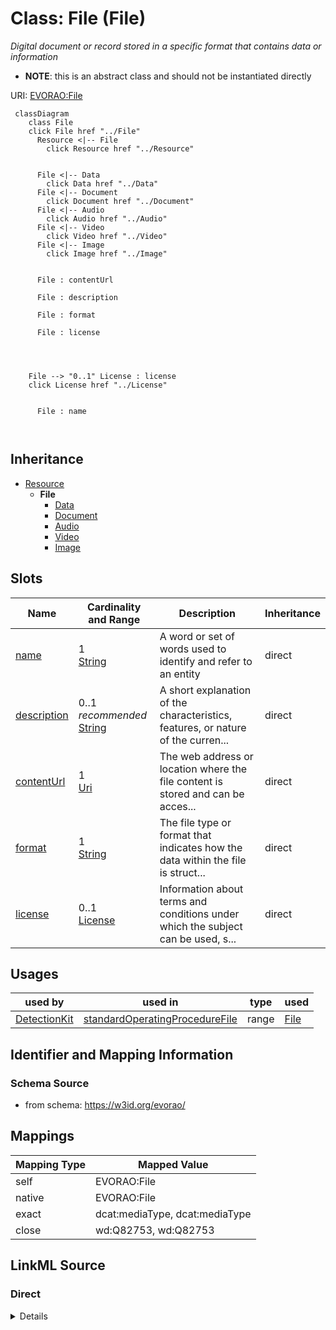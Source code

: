 

# Class: File (File) 


_Digital document or record stored in a specific format that contains data or information_




* __NOTE__: this is an abstract class and should not be instantiated directly


URI: [EVORAO:File](https://w3id.org/evorao/File)






```mermaid
 classDiagram
    class File
    click File href "../File"
      Resource <|-- File
        click Resource href "../Resource"
      

      File <|-- Data
        click Data href "../Data"
      File <|-- Document
        click Document href "../Document"
      File <|-- Audio
        click Audio href "../Audio"
      File <|-- Video
        click Video href "../Video"
      File <|-- Image
        click Image href "../Image"
      
      
      File : contentUrl
        
      File : description
        
      File : format
        
      File : license
        
          
    
    
    File --> "0..1" License : license
    click License href "../License"

        
      File : name
        
      
```





## Inheritance
* [Resource](Resource.md)
    * **File**
        * [Data](Data.md)
        * [Document](Document.md)
        * [Audio](Audio.md)
        * [Video](Video.md)
        * [Image](Image.md)



## Slots

| Name | Cardinality and Range | Description | Inheritance |
| ---  | --- | --- | --- |
| [name](name.md) | 1 <br/> [String](String.md) | A word or set of words used to identify and refer to an entity | direct |
| [description](description.md) | 0..1 _recommended_ <br/> [String](String.md) | A short explanation of the characteristics, features, or nature of the curren... | direct |
| [contentUrl](contentUrl.md) | 1 <br/> [Uri](Uri.md) | The web address or location where the file content is stored and can be acces... | direct |
| [format](format.md) | 1 <br/> [String](String.md) | The file type or format that indicates how the data within the file is struct... | direct |
| [license](license.md) | 0..1 <br/> [License](License.md) | Information about terms and conditions under which the subject can be used, s... | direct |





## Usages

| used by | used in | type | used |
| ---  | --- | --- | --- |
| [DetectionKit](DetectionKit.md) | [standardOperatingProcedureFile](standardOperatingProcedureFile.md) | range | [File](File.md) |






## Identifier and Mapping Information







### Schema Source


* from schema: https://w3id.org/evorao/




## Mappings

| Mapping Type | Mapped Value |
| ---  | ---  |
| self | EVORAO:File |
| native | EVORAO:File |
| exact | dcat:mediaType, dcat:mediaType |
| close | wd:Q82753, wd:Q82753 |







## LinkML Source

<!-- TODO: investigate https://stackoverflow.com/questions/37606292/how-to-create-tabbed-code-blocks-in-mkdocs-or-sphinx -->

### Direct

<details>
```yaml
name: File
description: Digital document or record stored in a specific format that contains
  data or information
title: File
from_schema: https://w3id.org/evorao/
exact_mappings:
- dcat:mediaType
- dcat:mediaType
close_mappings:
- wd:Q82753
- wd:Q82753
is_a: Resource
abstract: true
slots:
- name
- description
- contentUrl
- format
- license
slot_usage:
  name:
    name: name
    description: A word or set of words used to identify and refer to an entity
    title: name
    exact_mappings:
    - schema:name
    close_mappings:
    - foaf:name
    - dct:title
    domain_of:
    - File
    - PersonOrOrganization
    - ContactPoint
    range: string
    required: true
    multivalued: false
  description:
    name: description
    description: A short explanation of the characteristics, features, or nature of
      the current item
    title: description
    comments:
    - 'Describe this item in few lines. This description will serve as a summary to
      present the resource.

      '
    exact_mappings:
    - schema:description
    slot_uri: dct:description
    domain_of:
    - File
    - Dataset
    - DataService
    - Term
    - PersonOrOrganization
    - ContactPoint
    - License
    - Certification
    range: string
    required: false
    recommended: true
    multivalued: false
  contentUrl:
    name: contentUrl
    description: The web address or location where the file content is stored and
      can be accessed or downloaded.
    title: content URL
    domain_of:
    - File
    range: uri
    required: true
    multivalued: false
  format:
    name: format
    description: The file type or format that indicates how the data within the file
      is structured
    title: format
    domain_of:
    - File
    range: string
    required: true
    multivalued: false
  license:
    name: license
    description: Information about terms and conditions under which the subject can
      be used, shared, or distributed, indicating any restrictions or permissions
    title: license
    exact_mappings:
    - dct:license
    domain_of:
    - File
    - DataProvider
    range: License
    required: false
    multivalued: false

```
</details>

### Induced

<details>
```yaml
name: File
description: Digital document or record stored in a specific format that contains
  data or information
title: File
from_schema: https://w3id.org/evorao/
exact_mappings:
- dcat:mediaType
- dcat:mediaType
close_mappings:
- wd:Q82753
- wd:Q82753
is_a: Resource
abstract: true
slot_usage:
  name:
    name: name
    description: A word or set of words used to identify and refer to an entity
    title: name
    exact_mappings:
    - schema:name
    close_mappings:
    - foaf:name
    - dct:title
    domain_of:
    - File
    - PersonOrOrganization
    - ContactPoint
    range: string
    required: true
    multivalued: false
  description:
    name: description
    description: A short explanation of the characteristics, features, or nature of
      the current item
    title: description
    comments:
    - 'Describe this item in few lines. This description will serve as a summary to
      present the resource.

      '
    exact_mappings:
    - schema:description
    slot_uri: dct:description
    domain_of:
    - File
    - Dataset
    - DataService
    - Term
    - PersonOrOrganization
    - ContactPoint
    - License
    - Certification
    range: string
    required: false
    recommended: true
    multivalued: false
  contentUrl:
    name: contentUrl
    description: The web address or location where the file content is stored and
      can be accessed or downloaded.
    title: content URL
    domain_of:
    - File
    range: uri
    required: true
    multivalued: false
  format:
    name: format
    description: The file type or format that indicates how the data within the file
      is structured
    title: format
    domain_of:
    - File
    range: string
    required: true
    multivalued: false
  license:
    name: license
    description: Information about terms and conditions under which the subject can
      be used, shared, or distributed, indicating any restrictions or permissions
    title: license
    exact_mappings:
    - dct:license
    domain_of:
    - File
    - DataProvider
    range: License
    required: false
    multivalued: false
attributes:
  name:
    name: name
    description: A word or set of words used to identify and refer to an entity
    title: name
    from_schema: https://w3id.org/evorao/
    exact_mappings:
    - schema:name
    close_mappings:
    - foaf:name
    - dct:title
    rank: 1000
    slot_uri: foaf:name
    alias: name
    owner: File
    domain_of:
    - File
    - PersonOrOrganization
    - ContactPoint
    range: string
    required: true
    multivalued: false
  description:
    name: description
    description: A short explanation of the characteristics, features, or nature of
      the current item
    title: description
    comments:
    - 'Describe this item in few lines. This description will serve as a summary to
      present the resource.

      '
    from_schema: https://w3id.org/evorao/
    exact_mappings:
    - schema:description
    close_mappings:
    - schema:description
    rank: 1000
    slot_uri: dct:description
    alias: description
    owner: File
    domain_of:
    - File
    - Dataset
    - DataService
    - Term
    - PersonOrOrganization
    - ContactPoint
    - License
    - Certification
    range: string
    required: false
    recommended: true
    multivalued: false
  contentUrl:
    name: contentUrl
    description: The web address or location where the file content is stored and
      can be accessed or downloaded.
    title: content URL
    from_schema: https://w3id.org/evorao/
    rank: 1000
    alias: contentUrl
    owner: File
    domain_of:
    - File
    range: uri
    required: true
    multivalued: false
  format:
    name: format
    description: The file type or format that indicates how the data within the file
      is structured
    title: format
    from_schema: https://w3id.org/evorao/
    rank: 1000
    alias: format
    owner: File
    domain_of:
    - File
    range: string
    required: true
    multivalued: false
  license:
    name: license
    description: Information about terms and conditions under which the subject can
      be used, shared, or distributed, indicating any restrictions or permissions
    title: license
    from_schema: https://w3id.org/evorao/
    exact_mappings:
    - dct:license
    rank: 1000
    alias: license
    owner: File
    domain_of:
    - File
    - DataProvider
    range: License
    required: false
    multivalued: false

```
</details>